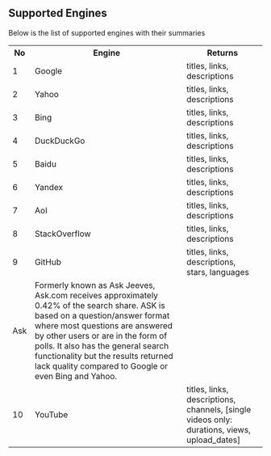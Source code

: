 ## Supported Engines

Below is the list of supported engines with their summaries

<table>
<tr>
<th>No</th>
<th>Engine</th>
<th>Returns</th>
<tr>

<tr>
<td>1</td>
<td>Google</td>
<td>titles, links, descriptions</td>
</tr>

<tr>
<td>2</td>
<td>Yahoo</td>
<td>titles, links, descriptions</td>
</tr>

<tr>
<td>3</td>
<td>Bing</td>
<td>titles, links, descriptions</td>
</tr>

<tr>
<td>4</td>
<td>DuckDuckGo</td>
<td>titles, links, descriptions</td>
</tr>

<tr>
<td>5</td>
<td>Baidu</td>
<td>titles, links, descriptions</td>
</tr>

<tr>
<td>6</td>
<td>Yandex</td>
<td>titles, links, descriptions</td>
</tr>

<tr>
<td>7</td>
<td>Aol</td>
<td>titles, links, descriptions</td>
</tr>

<tr>
<td>8</td>
<td>StackOverflow</td>
<td>titles, links, descriptions</td>
</tr>

<tr>
<td>9</td>
<td>GitHub</td>
<td>titles, links, descriptions, stars, languages</td>
</tr>
<tr>
<td>Ask</td>
<td>Formerly known as Ask Jeeves, Ask.com receives approximately 0.42% of the search share. ASK is based on a question/answer format where most questions are answered by other users or are in the form of polls. It also has the general search functionality but the results returned lack quality compared to Google or even Bing and Yahoo.
</td>

<tr>
<td>10</td>
<td>YouTube</td>
<td>titles, links, descriptions, channels, [single videos only: durations, views, upload_dates]</td>
</tr>

</table>
